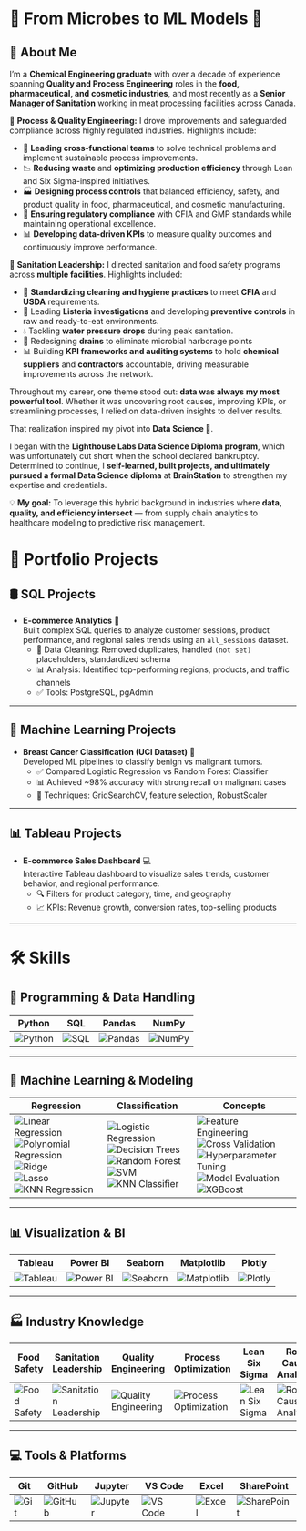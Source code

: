 # 🌟 From Microbes to ML Models 🌟  

## 👋 About Me  

I’m a **Chemical Engineering graduate** with over a decade of experience spanning **Quality and Process Engineering** roles in the **food, pharmaceutical, and cosmetic industries**, and most recently as a **Senior Manager of Sanitation** working in meat processing facilities across Canada.

🔧 **Process & Quality Engineering:** I drove improvements and safeguarded compliance across highly regulated industries. Highlights include:  
- 👥 **Leading cross-functional teams** to solve technical problems and implement sustainable process improvements.
- 📉 **Reducing waste** and **optimizing production efficiency** through Lean and Six Sigma-inspired initiatives.
- 🏭 **Designing process controls** that balanced efficiency, safety, and product quality in food, pharmaceutical, and cosmetic manufacturing.  
- 🧪 **Ensuring regulatory compliance** with CFIA and GMP standards while maintaining operational excellence. 
- 📊 **Developing data-driven KPIs** to measure quality outcomes and continuously improve performance. 

🧼 **Sanitation Leadership:** I directed sanitation and food safety programs across **multiple facilities**. Highlights included:  
- 🧴 **Standardizing cleaning and hygiene practices** to meet **CFIA** and **USDA** requirements. 
- 🦠 Leading **Listeria investigations** and developing **preventive controls** in raw and ready-to-eat environments.
- 💧 Tackling **water pressure drops** during peak sanitation.
- 🚰 Redesigning **drains** to eliminate microbial harborage points  
- 📊 Building **KPI frameworks and auditing systems** to hold **chemical suppliers** and **contractors** accountable, driving measurable improvements across the network. 

Throughout my career, one theme stood out: **data was always my most powerful tool**. Whether it was uncovering root causes, improving KPIs, or streamlining processes, I relied on data-driven insights to deliver results.  

That realization inspired my pivot into **Data Science 🚀**.  

I began with the **Lighthouse Labs Data Science Diploma program**, which was unfortunately cut short when the school declared bankruptcy. Determined to continue, I **self-learned, built projects, and ultimately pursued a formal Data Science diploma** at **BrainStation** to strengthen my expertise and credentials.  

💡 **My goal:** To leverage this hybrid background in industries where **data, quality, and efficiency intersect** — from supply chain analytics to healthcare modeling to predictive risk management.  

# 📂 Portfolio Projects  

## 🛢️ SQL Projects  
- **E-commerce Analytics** 🛒  
  Built complex SQL queries to analyze customer sessions, product performance, and regional sales trends using an `all_sessions` dataset.  
  - 🧹 Data Cleaning: Removed duplicates, handled `(not set)` placeholders, standardized schema  
  - 📊 Analysis: Identified top-performing regions, products, and traffic channels  
  - ✅ Tools: PostgreSQL, pgAdmin  

---

## 🤖 Machine Learning Projects  

- **Breast Cancer Classification (UCI Dataset)** 🧬  
  Developed ML pipelines to classify benign vs malignant tumors.  
  - ✅ Compared Logistic Regression vs Random Forest Classifier  
  - 📊 Achieved ~98% accuracy with strong recall on malignant cases  
  - 🧪 Techniques: GridSearchCV, feature selection, RobustScaler  

---

## 📊 Tableau Projects  
- **E-commerce Sales Dashboard** 💻  
  Interactive Tableau dashboard to visualize sales trends, customer behavior, and regional performance.  
  - 🔍 Filters for product category, time, and geography  
  - 📈 KPIs: Revenue growth, conversion rates, top-selling products  

---
# 🛠️ Skills  

## 🔢 Programming & Data Handling  
| Python | SQL | Pandas | NumPy |
|--------|-----|--------|-------|
| ![Python](https://img.shields.io/badge/Python-3776AB?logo=python&logoColor=white) | ![SQL](https://img.shields.io/badge/SQL-4479A1?logo=postgresql&logoColor=white) | ![Pandas](https://img.shields.io/badge/Pandas-150458?logo=pandas&logoColor=white) | ![NumPy](https://img.shields.io/badge/NumPy-013243?logo=numpy&logoColor=white) |

---

## 🤖 Machine Learning & Modeling  
| Regression | Classification | Concepts |
|------------|----------------|----------|
| ![Linear Regression](https://img.shields.io/badge/Linear%20Regression-blue) <br> ![Polynomial Regression](https://img.shields.io/badge/Polynomial%20Regression-lightblue) <br> ![Ridge](https://img.shields.io/badge/Ridge-darkblue) <br> ![Lasso](https://img.shields.io/badge/Lasso-blueviolet) <br> ![KNN Regression](https://img.shields.io/badge/KNN%20Regression-cyan) | ![Logistic Regression](https://img.shields.io/badge/Logistic%20Regression-blue) <br> ![Decision Trees](https://img.shields.io/badge/Decision%20Trees-green) <br> ![Random Forest](https://img.shields.io/badge/Random%20Forest-228B22) <br> ![SVM](https://img.shields.io/badge/SVM-yellow) <br> ![KNN Classifier](https://img.shields.io/badge/KNN%20Classifier-cadetblue) | ![Feature Engineering](https://img.shields.io/badge/Feature%20Engineering-purple) <br> ![Cross Validation](https://img.shields.io/badge/Cross%20Validation-teal) <br> ![Hyperparameter Tuning](https://img.shields.io/badge/Hyperparameter%20Tuning-orange) <br> ![Model Evaluation](https://img.shields.io/badge/Model%20Evaluation-grey) <br> ![XGBoost](https://img.shields.io/badge/XGBoost-FF6600?logo=xgboost&logoColor=white) |

---

## 📊 Visualization & BI  
| Tableau | Power BI | Seaborn | Matplotlib | Plotly |
|---------|----------|---------|------------|--------|
| ![Tableau](https://img.shields.io/badge/Tableau-E97627?logo=tableau&logoColor=white) | ![Power BI](https://img.shields.io/badge/Power%20BI-F2C811?logo=powerbi&logoColor=black) | ![Seaborn](https://img.shields.io/badge/Seaborn-2E6E8E) | ![Matplotlib](https://img.shields.io/badge/Matplotlib-004C99) | ![Plotly](https://img.shields.io/badge/Plotly-3F4F75?logo=plotly&logoColor=white) |

---

## 🏭 Industry Knowledge  
| Food Safety | Sanitation Leadership | Quality Engineering | Process Optimization | Lean Six Sigma | Root Cause Analysis | KPI Development |
|-------------|------------------------|---------------------|----------------------|----------------|---------------------|-----------------|
| ![Food Safety](https://img.shields.io/badge/Food%20Safety-critical) | ![Sanitation Leadership](https://img.shields.io/badge/Sanitation%20Leadership-important) | ![Quality Engineering](https://img.shields.io/badge/Quality%20Engineering-lightgrey) | ![Process Optimization](https://img.shields.io/badge/Process%20Optimization-yellowgreen) | ![Lean Six Sigma](https://img.shields.io/badge/Lean%20Six%20Sigma-success) | ![Root Cause Analysis](https://img.shields.io/badge/Root%20Cause%20Analysis-orange) | ![KPI Development](https://img.shields.io/badge/KPI%20Development-blueviolet) |

---

## 💻 Tools & Platforms  
| Git | GitHub | Jupyter | VS Code | Excel | SharePoint |
|-----|--------|---------|---------|-------|------------|
| ![Git](https://img.shields.io/badge/Git-F05032?logo=git&logoColor=white) | ![GitHub](https://img.shields.io/badge/GitHub-181717?logo=github&logoColor=white) | ![Jupyter](https://img.shields.io/badge/Jupyter-F37626?logo=jupyter&logoColor=white) | ![VS Code](https://img.shields.io/badge/VS%20Code-007ACC?logo=visualstudiocode&logoColor=white) | ![Excel](https://img.shields.io/badge/Excel-217346?logo=microsoft-excel&logoColor=white) | ![SharePoint](https://img.shields.io/badge/SharePoint-0078D4?logo=microsoft-sharepoint&logoColor=white) |


